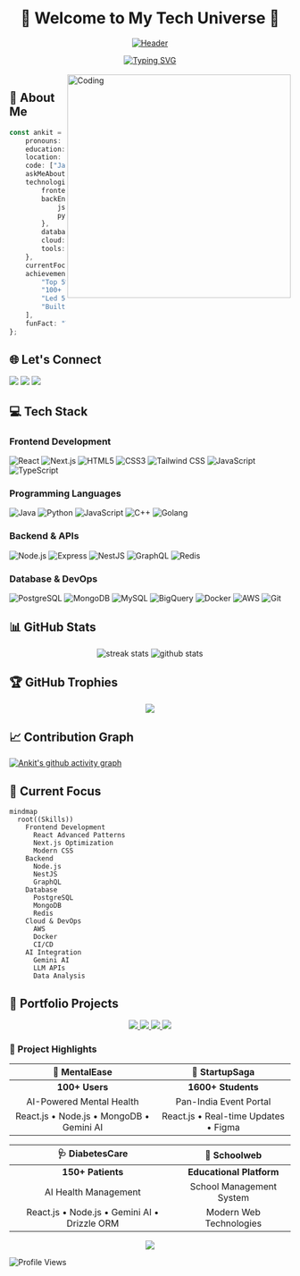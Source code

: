 # <div align="center">🌟 Welcome to My Tech Universe 🌟</div>

<div align="center">
  
[![Header](https://capsule-render.vercel.app/api?type=waving&color=0:0a0a0a,100:1a1a2e&height=300&section=header&text=Ankit%20Kumar%20Ranjan&fontSize=70&fontAlignY=35&desc=Full%20Stack%20Developer&descAlignY=55&animation=twinkling&fontColor=00ff00&stroke=00ff00&strokeWidth=2)](https://github.com/inevitable-ank)

</div>

<div align="center">
  <a href="https://git.io/typing-svg">
    <img src="https://readme-typing-svg.demolab.com?font=Fira+Code&weight=600&size=28&duration=4000&pause=1000&color=6AD3F5&center=true&vCenter=true&random=false&width=635&lines=Full+Stack+Developer;React+Enthusiast;Tech+Innovation+Passionate;Problem+Solver;Always+Learning+New+Technologies" alt="Typing SVG" />
  </a>
</div>

<br/>


<img align="right" alt="Coding" width="400" src="https://www.lambdatest.com/resources/images/news24.gif">



## 💫 About Me
```typescript
const ankit = {
    pronouns: "he" | "him",
    education: "B.Tech in Electronics & Telecommunication @ Army Institute of Technology",
    location: "Pune, India",
    code: ["JavaScript", "TypeScript", "Python", "Java", "C++", "Golang", "Dart"],
    askMeAbout: ["full stack development", "react", "node.js", "system design", "startups"],
    technologies: {
        frontend: ["React", "Next.js", "HTML5", "CSS3", "Tailwind CSS", "Flutter"],
        backEnd: {
            js: ["Node.js", "Express", "NestJS", "GraphQL"],
            python: ["FastAPI", "Data Analysis"]
        },
        databases: ["PostgreSQL", "MongoDB", "MySQL", "Redis", "BigQuery"],
        cloud: ["AWS", "Docker", "CloudFront", "S3"],
        tools: ["Git", "Figma", "Jest", "Swagger", "Postman"]
    },
    currentFocus: "Building Scalable Full-Stack Applications & AI Integration",
    achievements: [
        "Top 5% in JEE Advanced",
        "100+ DSA problems solved",
        "Led 5+ startup events for 300+ entrepreneurs",
        "Built apps serving 100+ users"
    ],
    funFact: "Transformed a simple idea into a platform serving 1600+ students across India! 🚀"
};
```

## 🌐 Let's Connect
<p align="left">
<a href="https://www.linkedin.com/in/ankit-kumar-ranjan-107244226"><img src="https://img.shields.io/badge/LinkedIn-0077B5?style=for-the-badge&logo=linkedin&logoColor=white"/></a>
<a href="mailto:inevitableank@gmail.com"><img src="https://img.shields.io/badge/Gmail-D14836?style=for-the-badge&logo=gmail&logoColor=white"/></a>
<a href="https://github.com/inevitable-ank"><img src="https://img.shields.io/badge/GitHub-100000?style=for-the-badge&logo=github&logoColor=white"/></a>
</p>

## 💻 Tech Stack

### Frontend Development
![React](https://img.shields.io/badge/React-20232A?style=for-the-badge&logo=react&logoColor=61DAFB)
![Next.js](https://img.shields.io/badge/Next.js-000000?style=for-the-badge&logo=next.js&logoColor=white)
![HTML5](https://img.shields.io/badge/HTML5-E34F26?style=for-the-badge&logo=html5&logoColor=white)
![CSS3](https://img.shields.io/badge/CSS3-1572B6?style=for-the-badge&logo=css3&logoColor=white)
![Tailwind CSS](https://img.shields.io/badge/Tailwind_CSS-38B2AC?style=for-the-badge&logo=tailwind-css&logoColor=white)
![JavaScript](https://img.shields.io/badge/JavaScript-F7DF1E?style=for-the-badge&logo=javascript&logoColor=black)
![TypeScript](https://img.shields.io/badge/TypeScript-007ACC?style=for-the-badge&logo=typescript&logoColor=white)

### Programming Languages
![Java](https://img.shields.io/badge/Java-ED8B00?style=for-the-badge&logo=openjdk&logoColor=white)
![Python](https://img.shields.io/badge/Python-3776AB?style=for-the-badge&logo=python&logoColor=white)
![JavaScript](https://img.shields.io/badge/JavaScript-F7DF1E?style=for-the-badge&logo=javascript&logoColor=black)
![C++](https://img.shields.io/badge/C%2B%2B-00599C?style=for-the-badge&logo=c%2B%2B&logoColor=white)
![Golang](https://img.shields.io/badge/Go-00ADD8?style=for-the-badge&logo=go&logoColor=white)

### Backend & APIs
![Node.js](https://img.shields.io/badge/Node.js-43853D?style=for-the-badge&logo=node.js&logoColor=white)
![Express](https://img.shields.io/badge/Express.js-404D59?style=for-the-badge)
![NestJS](https://img.shields.io/badge/NestJS-E0234E?style=for-the-badge&logo=nestjs&logoColor=white)
![GraphQL](https://img.shields.io/badge/GraphQL-E10098?style=for-the-badge&logo=graphql&logoColor=white)
![Redis](https://img.shields.io/badge/Redis-DC382D?style=for-the-badge&logo=redis&logoColor=white)

### Database & DevOps
![PostgreSQL](https://img.shields.io/badge/PostgreSQL-316192?style=for-the-badge&logo=postgresql&logoColor=white)
![MongoDB](https://img.shields.io/badge/MongoDB-4EA94B?style=for-the-badge&logo=mongodb&logoColor=white)
![MySQL](https://img.shields.io/badge/MySQL-00000F?style=for-the-badge&logo=mysql&logoColor=white)
![BigQuery](https://img.shields.io/badge/BigQuery-4285F4?style=for-the-badge&logo=google-cloud&logoColor=white)
![Docker](https://img.shields.io/badge/Docker-2496ED?style=for-the-badge&logo=docker&logoColor=white)
![AWS](https://img.shields.io/badge/AWS-FF9900?style=for-the-badge&logo=amazon-aws&logoColor=white)
![Git](https://img.shields.io/badge/Git-F05032?style=for-the-badge&logo=git&logoColor=white)

## 📊 GitHub Stats
<div align="center">
  <img src="https://github-readme-streak-stats.herokuapp.com/?user=inevitable-ank&theme=tokyonight&hide_border=true" alt="streak stats"/>
  <img src="https://github-readme-stats.vercel.app/api?username=inevitable-ank&show_icons=true&theme=tokyonight&hide_border=true" alt="github stats"/>
</div>

## 🏆 GitHub Trophies
<div align="center">
  <img src="https://github-profile-trophy.vercel.app/?username=inevitable-ank&theme=discord&no-frame=true&column=7"/>
</div>

## 📈 Contribution Graph
[![Ankit's github activity graph](https://github-readme-activity-graph.vercel.app/graph?username=inevitable-ank&theme=tokyo-night)](https://github.com/ashutosh00710/github-readme-activity-graph)

## 🎯 Current Focus
```mermaid
mindmap
  root((Skills))
    Frontend Development
      React Advanced Patterns
      Next.js Optimization
      Modern CSS
    Backend
      Node.js
      NestJS
      GraphQL
    Database
      PostgreSQL
      MongoDB
      Redis
    Cloud & DevOps
      AWS
      Docker
      CI/CD
    AI Integration
      Gemini AI
      LLM APIs
      Data Analysis
```

## 🎨 Portfolio Projects

<div align="center">
  <a href="https://github.com/inevitable-ank/MentalEase">
    <img src="https://github-readme-stats.vercel.app/api/pin/?username=inevitable-ank&repo=MentalEase&theme=tokyonight&hide_border=false" />
  </a>
  <a href="https://github.com/inevitable-ank/StartupSaga">
    <img src="https://github-readme-stats.vercel.app/api/pin/?username=inevitable-ank&repo=StartupSaga&theme=tokyonight&hide_border=false" />
  </a>
  <a href="https://github.com/inevitable-ank/DiabetesCare">
    <img src="https://github-readme-stats.vercel.app/api/pin/?username=inevitable-ank&repo=DiabetesCare&theme=tokyonight&hide_border=false" />
  </a>
  <a href="https://github.com/inevitable-ank/Schoolweb">
    <img src="https://github-readme-stats.vercel.app/api/pin/?username=inevitable-ank&repo=Schoolweb&theme=tokyonight&hide_border=false" />
  </a>
</div>

### 🚀 Project Highlights

<div align="center">

| 🧠 **MentalEase** | 🎯 **StartupSaga** |
|:---:|:---:|
| **100+ Users** | **1600+ Students** |
| AI-Powered Mental Health | Pan-India Event Portal |
| React.js • Node.js • MongoDB • Gemini AI | React.js • Real-time Updates • Figma |

| 🩺 **DiabetesCare** | 🏫 **Schoolweb** |
|:---:|:---:|
| **150+ Patients** | **Educational Platform** |
| AI Health Management | School Management System |
| React.js • Node.js • Gemini AI • Drizzle ORM | Modern Web Technologies |

</div>


<div align="center">
  <img src="https://capsule-render.vercel.app/api?type=waving&color=gradient&height=100&section=footer"/>
</div>

![Profile Views](https://komarev.com/ghpvc/?username=inevitable-ank&color=blueviolet)
